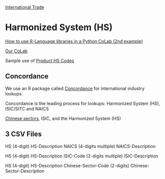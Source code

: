[International Trade](/useeio.js/footprint/)
# Harmonized System (HS)

[How to use R-Language libraries in a Python CoLab (2nd example)](https://www.geeksforgeeks.org/how-to-use-r-with-google-colaboratory/)

[Our CoLab](https://colab.research.google.com/drive/1etpn1no8JgeUxwLr_5dBFEbt8sq5wd4v?usp=sharing)

Sample use of [Product HS Codes](https://model.georgia.org/display/exporters/)

## Concordance

We use an R package called [Concordance](https://github.com/insongkim/concordance) for international industry lookups.

Concordance is the leading process for lookups:
Harmonized System (HS),  ISIC/SITC and NAICS

[Chinese sectors](https://chatgpt.com/share/dbb6de4b-1366-4190-b284-3b7165951c61),  ISIC,  and the Harmonized System (HS)

## 3 CSV Files

HS (4-digit)
HS-Description
NAICS (4-digits multiple)
NAICS-Description

HS (4-digit)
HS-Description
ISIC-Code (2-digits multiple)
ISIC-Description 

HS (4-digit)
HS-Description
Chinese-Sector-Code (2-digits)
Chinese-Sector-Description
